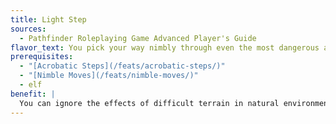 ```yaml
---
title: Light Step
sources:
  - Pathfinder Roleplaying Game Advanced Player's Guide
flavor_text: You pick your way nimbly through even the most dangerous and uneven terrain.
prerequisites:
  - "[Acrobatic Steps](/feats/acrobatic-steps/)"
  - "[Nimble Moves](/feats/nimble-moves/)"
  - elf
benefit: |
  You can ignore the effects of difficult terrain in natural environments, as if it were normal terrain.
---
```


